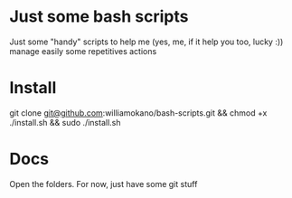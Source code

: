 # Just some bash scripts
Just some "handy" scripts to help me (yes, me, if it help you too, lucky :)) manage easily some repetitives actions

# Install
git clone git@github.com:williamokano/bash-scripts.git && chmod +x ./install.sh && sudo ./install.sh

# Docs
Open the folders. For now, just have some git stuff